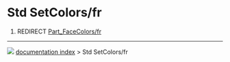 # Std SetColors/fr
1.  REDIRECT [Part_FaceColors/fr](Part_FaceColors/fr.md)



---
![](images/Button_right.svg) [documentation index](../README.md) > Std SetColors/fr

